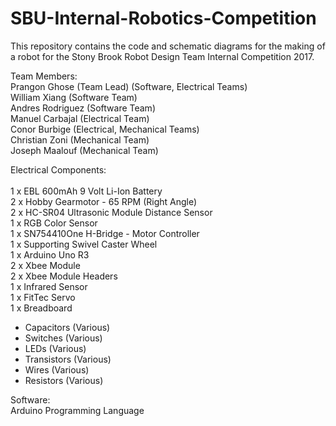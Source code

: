 # SBU-Internal-Robotics-Competition

This repository contains the code and schematic diagrams for the making of a robot for the Stony Brook Robot Design Team Internal Competition 2017.

Team Members: <br />
Prangon Ghose (Team Lead) (Software, Electrical Teams) <br />
William Xiang (Software Team) <br />
Andres Rodriguez (Software Team) <br />
Manuel Carbajal (Electrical Team) <br />
Conor Burbige (Electrical, Mechanical Teams) <br />
Christian Zoni (Mechanical Team) <br />
Joseph Maalouf (Mechanical Team) <br />

Electrical Components: <br />
<br />
1 x EBL 600mAh 9 Volt Li-Ion Battery <br />
2 x Hobby Gearmotor - 65 RPM (Right Angle) <br />
2 x HC-SR04 Ultrasonic Module Distance Sensor <br />
1 x RGB Color Sensor <br />
1 x SN754410One H-Bridge - Motor Controller <br />
1 x Supporting Swivel Caster Wheel <br />
1 x Arduino Uno R3 <br />
2 x Xbee Module <br />
2 x Xbee Module Headers <br />
1 x Infrared Sensor <br />
1 x FitTec Servo <br />
1 x Breadboard <br />
* Capacitors (Various) <br />
* Switches (Various) <br />
* LEDs (Various) <br />
* Transistors (Various) <br />
* Wires (Various) <br />
* Resistors (Various) <br />

Software: <br />
Arduino Programming Language
